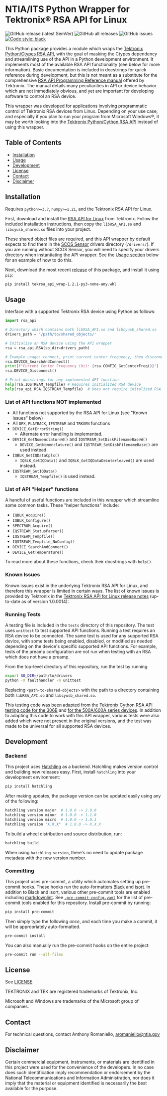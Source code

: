 # NTIA/ITS Python Wrapper for Tektronix® RSA API for Linux

![GitHub release (latest SemVer)](https://img.shields.io/github/v/release/NTIA/tekrsa-api-wrap?display_name=tag&sort=semver)
![GitHub all releases](https://img.shields.io/github/downloads/NTIA/tekrsa-api-wrap/total)
![GitHub issues](https://img.shields.io/github/issues/NTIA/tekrsa-api-wrap)
[![Code style: black](https://img.shields.io/badge/code%20style-black-000000.svg)](https://github.com/psf/black)

This Python package provides a module which wraps the
[Tektronix Python/Ctypes RSA API](https://github.com/tektronix/RSA_API/tree/master/Python),
with the goal of masking the Ctypes dependency and streamlining use of the API in a
Python development environment. It implements most of the available RSA API functionality
(see below for more information). Basic documentation is included in docstrings for quick
reference during development, but this is not meant as a substitute for the comprehensive
[RSA API Programming Reference manual](https://www.tek.com/spectrum-analyzer/rsa306-manual/rsa306-rsa306b-and-rsa500a-600a-0)
offered by Tektronix. The manual details many peculiarities in API or device behavior
which are not immediately obvious, and yet are important for developing software to
control an RSA device.

This wrapper was developed for applications involving programmatic control of Tektronix
RSA devices from Linux. Depending on your use case, and especially if you plan to run
your program from Microsoft Windows®, it may be worth looking into the
[Tektronix Python/Cython RSA API](https://github.com/tektronix/RSA_API/tree/master/Python/Cython%20Version)
instead of using this wrapper.

## Table of Contents

- [Installation](#installation)
- [Usage](#usage)
- [Development](#development)
- [License](#license)
- [Contact](#contact)
- [Disclaimer](#disclaimer)

## Installation

Requires `python>=3.7`, `numpy>=1.21`, and the Tektronix RSA API for Linux.

First, download and install the
[RSA API for Linux](https://www.tek.com/spectrum-analyzer/rsa306-software/rsa-application-programming-interface--api-for-64bit-linux--v100014)
from Tektronix. Follow the included installation instructions, then copy the
`libRSA_API.so` and `libcyusb_shared.so` files into your project.

These shared object files are required, and this API wrapper by default expects to find
them in the [SCOS Sensor](https://github.com/NTIA/scos-sensor/) drivers directory
(`/drivers/`). If you are running without SCOS Sensor, you will need to specify your
drivers directory when instantiating the API wrapper. See the [Usage section](#usage)
below for an example of how to do this.

Next, download the most recent [release](https://github.com/NTIA/tekrsa-api-ntia/releases)
of this package, and install it using `pip`:

```bash
pip install tekrsa_api_wrap-1.2.1-py3-none-any.whl
```

## Usage

Interface with a supported Tektronix RSA device using Python as follows:

```python
import rsa_api

# Directory which contains both libRSA_API.so and libcyusb_shared.so
drivers_path = '/path/to/shared_objects/'

# Initialize an RSA device using the API wrapper
rsa = rsa_api.RSA(so_dir=drivers_path)

# Example usage: connect, print current center frequency, then disconnect
rsa.DEVICE_SearchAndConnect()
print(f"Current Center Frequency (Hz): {rsa.CONFIG_GetCenterFreq()}")
rsa.DEVICE_Disconnect()

# Print docstrings for any implemented API function
help(rsa.IQSTREAM_Tempfile) # Requires initialized RSA device
help(rsa_api.RSA.IQSTREAM_Tempfile)  # Does not require initalized RSA device
```

### List of API functions NOT implemented

- All functions not supported by the RSA API for Linux (see "Known Issues" below)
- All `DPX`, `PLAYBACK`, `IFSTREAM` and `TRKGEN` functions
- `DEVICE_GetErrorString()`
  - Alternate error handling is implemented.
- `DEVICE_GetNomenclatureW()` and `IQSTREAM_SetDiskFilenameBaseW()`
  - `DEVICE_GetNomenclature()` and `IQSTREAM_SetDiskFilenameBase()` are used instead.
- `IQBLK_GetIQDataCplx()`
  - `IQBLK_GetIQData()` and `IQBLK_GetIQDataDeinterleaved()` are used instead.
- `IQSTREAM_GetIQData()`
  - `IQSTREAM_Tempfile()` is used instead.

### List of API "Helper" functions

A handful of useful functions are included in this wrapper which streamline some common
tasks. These "helper functions" include:

- `IQBLK_Acquire()`
- `IQBLK_Configure()`
- `SPECTRUM_Acquire()`
- `IQSTREAM_StatusParser()`
- `IQSTREAM_Tempfile()`
- `IQSTREAM_Tempfile_NoConfig()`
- `DEVICE_SearchAndConnect()`
- `DEVICE_GetTemperature()`

To read more about these functions, check their docstrings with `help()`.

### Known Issues

Known issues exist in the underlying Tektronix RSA API for Linux, and therefore this
wrapper is limited in certain ways. The list of known issues is provided by Tektronix in
the [Tektronix RSA API for Linux release notes](https://download.tek.com/software/supporting_files/ReleaseNotes_1_0_0014_64bit_066207701.txt)
(up-to-date as of version 1.0.0014):

### Running Tests

A testing file is included in the `tests` directory of this repository. The test uses
`unittest` to test supported API functions. Running a test requires an RSA device to be
connected. The same test is used for any supported RSA device, with some tests being
enabled, disabled, or modified as needed depending on the device's specific supported
API functions. For example, tests of the preamp configuration are not run when testing
with an RSA which does not have a preamp.

From the top-level directory of this repository, run the test by running:

  ```bash
  export SO_DIR=/path/to/drivers
  python -X faulthandler -m unittest
  ```

Replacing `<path-to-shared-objects>` with the path to a directory containing both
`libRSA_API.so` and `libcyusb_shared.so`.

This testing code was been adapted from the
[Tektronix Cython RSA API testing code for the 306B](https://github.com/tektronix/RSA_API/blob/master/Python/Cython%20Version/test_rsa306b.py)
and [for the 500A/600A series devices](https://github.com/tektronix/RSA_API/blob/master/Python/Cython%20Version/test_rsa500-600.py).
In addition to adapting this code to work with this API wrapper, various tests were also
added which were not present in the original versions, and the test was made to be
universal for all supported RSA devices.

## Development

### Backend

This project uses [Hatchling](https://github.com/pypa/hatch/tree/master/backend) as a
backend. Hatchling makes version control and building new releases easy. First, install
`hatchling` into your development environment:

```bash
pip install hatchling
```

After making updates, the package version can be updated easily using any of the following:

```bash
hatchling version major  # 1.0.0 -> 2.0.0
hatchling version minor  # 1.0.0 -> 1.1.0
hatchling version micro  # 1.0.0 -> 1.0.1
hatchling version "X.X.X"  # 1.0.0 -> X.X.X
```

To build a wheel distribution and source distribution, run:

```bash
hatchling build
```

When using `hatchling version`, there's no need to update package metadata with the new
version number.

### Committing

This project uses pre-commit, a utility which automates setting up pre-commit hooks. These
hooks run the auto-formatters [Black](https://github.com/psf/black) and
[isort](https://github.com/pycqa/isort). In addition to Black and isort, various other
pre-commit tools are enabled including [markdownlint](https://github.com/DavidAnson/markdownlint).
See [`.pre-commit-config.yaml`](.pre-commit-config.yaml) for the list of pre-commit tools
enabled for this repository. Install pre-commit by running:

```bash
pip install pre-commit
```

Then simply type the following *once*, and each time you make a commit, it will be
appropriately auto-formatted.

```bash
pre-commit install
```

You can also manually run the pre-commit hooks on the entire project:

```bash
pre-commit run --all-files
```

## License

See [LICENSE](LICENSE.md)

TEKTRONIX and TEK are registered trademarks of Tektronix, Inc.

Microsoft and Windows are trademarks of the Microsoft group of companies.

## Contact

For technical questions, contact Anthony Romaniello, aromaniello@ntia.gov

## Disclaimer

Certain commercial equipment, instruments, or materials are identified in this project
were used for the convenience of the developers. In no case does such identification
imply recommendation or endorsement by the National Telecommunications and Information
Administration, nor does it imply that the material or equipment identified is necessarily
the best available for the purpose.
